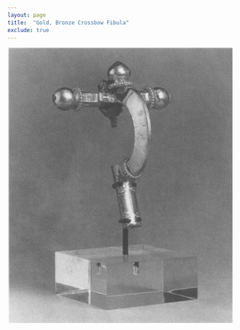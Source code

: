 ```yaml
---
layout: page
title:  "Gold, Bronze Crossbow Fibula"
exclude: true
---
```

<img src="photos/gold-bronze.JPG" alt="photo" width= "550px"/>
